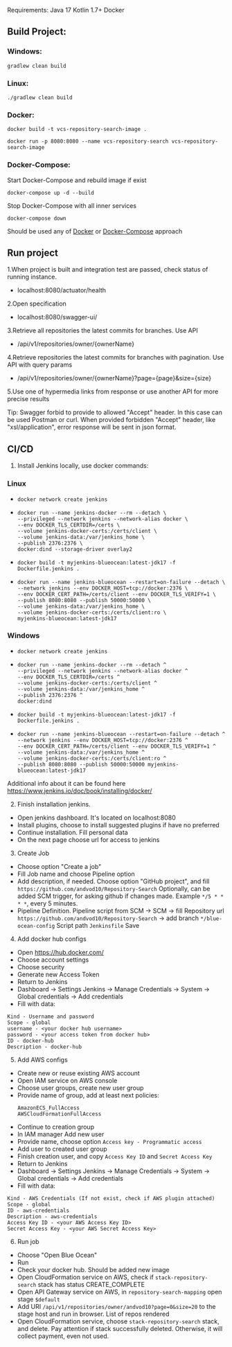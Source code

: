 Requirements:
Java 17
Kotlin 1.7+
Docker

## Build Project:
### Windows:
`gradlew clean build`
### Linux:
`./gradlew clean build`
### Docker:
```
docker build -t vcs-repository-search-image .
```
```
docker run -p 8080:8080 --name vcs-repository-search vcs-repository-search-image
```
### Docker-Compose:
Start Docker-Compose and rebuild image if exist
```
docker-compose up -d --build
```
Stop Docker-Compose with all inner services 
```
docker-compose down
```
Should be used any of [Docker](#docker) or [Docker-Compose](#docker-compose) approach

## Run project
1.When project is built and integration test are passed, check status of running instance.
- localhost:8080/actuator/health

2.Open specification
- localhost:8080/swagger-ui/

3.Retrieve all repositories the latest commits for branches. Use API
- /api/v1/repositories/owner/{ownerName}

4.Retrieve repositories the latest commits for branches with pagination. Use API with query params
- /api/v1/repositories/owner/{ownerName}?page={page}&size={size}

5.Use one of hypermedia links from response or use another API for more precise results

Tip: Swagger forbid to provide to allowed "Accept" header. 
In this case can be used Postman or curl.
When provided forbidden "Accept" header, like "xsl/application", 
error response will be sent in json format.

## CI/CD
1. Install Jenkins locally, use docker commands:
### Linux
- ```
  docker network create jenkins
  ```
- ```
  docker run --name jenkins-docker --rm --detach \
  --privileged --network jenkins --network-alias docker \
  --env DOCKER_TLS_CERTDIR=/certs \
  --volume jenkins-docker-certs:/certs/client \
  --volume jenkins-data:/var/jenkins_home \
  --publish 2376:2376 \
  docker:dind --storage-driver overlay2
  ```
- ```
  docker build -t myjenkins-blueocean:latest-jdk17 -f Dockerfile.jenkins .
  ```
- ```
  docker run --name jenkins-blueocean --restart=on-failure --detach \
  --network jenkins --env DOCKER_HOST=tcp://docker:2376 \
  --env DOCKER_CERT_PATH=/certs/client --env DOCKER_TLS_VERIFY=1 \
  --publish 8080:8080 --publish 50000:50000 \
  --volume jenkins-data:/var/jenkins_home \
  --volume jenkins-docker-certs:/certs/client:ro \
  myjenkins-blueocean:latest-jdk17
  ```
### Windows
- ```
  docker network create jenkins
  ```
- ```
  docker run --name jenkins-docker --rm --detach ^
  --privileged --network jenkins --network-alias docker ^
  --env DOCKER_TLS_CERTDIR=/certs ^
  --volume jenkins-docker-certs:/certs/client ^
  --volume jenkins-data:/var/jenkins_home ^
  --publish 2376:2376 ^
  docker:dind
  ```
- ```
  docker build -t myjenkins-blueocean:latest-jdk17 -f Dockerfile.jenkins .
  ```
- ```
  docker run --name jenkins-blueocean --restart=on-failure --detach ^
  --network jenkins --env DOCKER_HOST=tcp://docker:2376 ^
  --env DOCKER_CERT_PATH=/certs/client --env DOCKER_TLS_VERIFY=1 ^
  --volume jenkins-data:/var/jenkins_home ^
  --volume jenkins-docker-certs:/certs/client:ro ^
  --publish 8080:8080 --publish 50000:50000 myjenkins-blueocean:latest-jdk17
  ```

Additional info about it can be found here https://www.jenkins.io/doc/book/installing/docker/

2. Finish installation jenkins. 
- Open jenkins dashboard. It's located on localhost:8080
- Install plugins, choose to install suggested plugins if have no preferred
- Continue installation. Fill personal data
- On the next page choose url for access to jenkins

3. Create Job
- Choose option "Create a job"
- Fill Job name and choose Pipeline option
- Add description, if needed.
  Choose option "GitHub project", and fill `https://github.com/andvod10/Repository-Search`
  Optionally, can be added SCM trigger, for asking github if changes made. 
  Example `*/5 * * * *`, every 5 minutes.
- Pipeline Definition.
  Pipeline script from SCM -> SCM -> fill Repository url `https://github.com/andvod10/Repository-Search`
                                  -> add branch `*/blue-ocean-config`
  Script path `Jenkinsfile`
  Save

4. Add docker hub configs
- Open https://hub.docker.com/
- Choose account settings 
- Choose security
- Generate new Access Token
- Return to Jenkins
- Dashboard -> Settings Jenkins -> Manage Credentials -> System -> Global credentials -> Add credentials
- Fill with data:
```
Kind - Username and password
Scope - global
username - <your docker hub username>
password - <your access token from docker hub>
ID - docker-hub
Description - docker-hub
```
  
5. Add AWS configs
- Create new or reuse existing AWS account
- Open IAM service on AWS console
- Choose user groups, create new user group
- Provide name of group, add at least next policies:
  ```
  AmazonECS_FullAccess
  AWSCloudFormationFullAccess
  ```
- Continue to creation group
- In IAM manager Add new user
- Provide name, choose option `Access key - Programmatic access`
- Add user to created user group
- Finish creation user, and copy `Access Key ID` and `Secret Access Key`
- Return to Jenkins
- Dashboard -> Settings Jenkins -> Manage Credentials -> System -> Global credentials -> Add credentials
- Fill with data:
```
Kind - AWS Credentials (If not exist, check if AWS plugin attached)
Scope - global
ID - aws-credentials
Description - aws-credentials
Access Key ID - <your AWS Access Key ID>
Secret Access Key - <your AWS Secret Access Key>
```

6. Run job
- Choose "Open Blue Ocean"
- Run
- Check your docker hub. Should be added new image
- Open CloudFormation service on AWS, check if `stack-repository-search` stack has status CREATE_COMPLETE
- Open API Gateway service on AWS, in `repository-search-mapping` open stage `$default`
- Add URI `/api/v1/repositories/owner/andvod10?page=0&size=20` to the stage host and run in browser. List of repos rendered
- Open CloudFormation service, choose `stack-repository-search` stack, and delete. Pay attention if stack successfully deleted.
Otherwise, it will collect payment, even not used.
